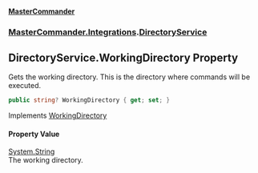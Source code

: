 #### [MasterCommander](MasterCommander.md 'MasterCommander')
### [MasterCommander.Integrations](MasterCommander.Integrations.md 'MasterCommander.Integrations').[DirectoryService](DirectoryService.md 'MasterCommander.Integrations.DirectoryService')

## DirectoryService.WorkingDirectory Property

Gets the working directory. This is the directory where commands will be executed.

```csharp
public string? WorkingDirectory { get; set; }
```

Implements [WorkingDirectory](IDirectoryService.WorkingDirectory.md 'MasterCommander.Core.Services.IDirectoryService.WorkingDirectory')

#### Property Value
[System.String](https://docs.microsoft.com/en-us/dotnet/api/System.String 'System.String')  
The working directory.